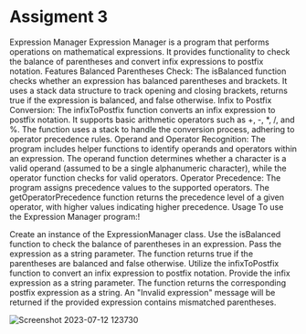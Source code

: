 # Assigment 3

Expression Manager
Expression Manager is a  program that performs operations on mathematical expressions. It provides functionality to check the balance of parentheses and convert infix expressions to postfix notation.
Features
Balanced Parentheses Check: The isBalanced function checks whether an expression has balanced parentheses and brackets. It uses a stack data structure to track opening and closing brackets, returns true if the expression is balanced, and false otherwise.
Infix to Postfix Conversion: The infixToPostfix function converts an infix expression to postfix notation. It supports basic arithmetic operators such as +, -, *, /, and %. The function uses a stack to handle the conversion process, adhering to operator precedence rules.
Operand and Operator Recognition: The program includes helper functions to identify operands and operators within an expression. The operand function determines whether a character is a valid operand (assumed to be a single alphanumeric character), while the operator function checks for valid operators.
Operator Precedence: The program assigns precedence values to the supported operators. The getOperatorPrecedence function returns the precedence level of a given operator, with higher values indicating higher precedence.
Usage
To use the Expression Manager program:!

Create an instance of the ExpressionManager class.
Use the isBalanced function to check the balance of parentheses in an expression. Pass the expression as a string parameter. The function returns true if the parentheses are balanced and false otherwise.
Utilize the infixToPostfix function to convert an infix expression to postfix notation. Provide the infix expression as a string parameter. The function returns the corresponding postfix expression as a string. An "Invalid expression" message will be returned if the provided expression contains mismatched parentheses.

![Screenshot 2023-07-12 123730](https://github.com/Azim1588/Assigment-3/assets/114971320/073816cf-22cb-45bc-9e0b-0aaf13d176ba)

